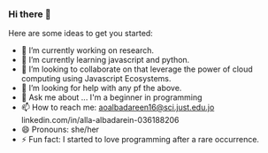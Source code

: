 ### Hi there 👋

Here are some ideas to get you started:

- 🔭 I’m currently working on research.
- 🌱 I’m currently learning javascript and python.
- 👯 I’m looking to collaborate on that leverage the power of cloud computing using Javascript Ecosystems.
- 🤔 I’m looking for help with any pf the above.
- 💬 Ask me about ...   I'm a beginner in programming
- 📫 How to reach me: aoalbadareen16@sci.just.edu.jo linkedin.com/in/alla-albadarein-036188206
- 😄 Pronouns: she/her
- ⚡ Fun fact: I started to love programming after a rare occurrence.


